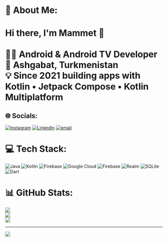 # 💫 About Me:
# Hi there, I'm Mammet 👋  <br><br>👨‍💻 **Android & Android TV Developer**  <br>📍 Ashgabat, Turkmenistan  <br>💡 Since 2021 building apps with **Kotlin • Jetpack Compose • Kotlin Multiplatform**


## 🌐 Socials:
[![Instagram](https://img.shields.io/badge/Instagram-%23E4405F.svg?logo=Instagram&logoColor=white)](https://instagram.com/double_m279) [![LinkedIn](https://img.shields.io/badge/LinkedIn-%230077B5.svg?logo=linkedin&logoColor=white)](https://linkedin.com/in/mammet-mammetmyradov) [![email](https://img.shields.io/badge/Email-D14836?logo=gmail&logoColor=white)](mailto:mammetmyrat20020709@gmail.com) 

# 💻 Tech Stack:
![Java](https://img.shields.io/badge/java-%23ED8B00.svg?style=for-the-badge&logo=openjdk&logoColor=white) ![Kotlin](https://img.shields.io/badge/kotlin-%237F52FF.svg?style=for-the-badge&logo=kotlin&logoColor=white) ![Firebase](https://img.shields.io/badge/firebase-%23039BE5.svg?style=for-the-badge&logo=firebase) ![Google Cloud](https://img.shields.io/badge/GoogleCloud-%234285F4.svg?style=for-the-badge&logo=google-cloud&logoColor=white) ![Firebase](https://img.shields.io/badge/firebase-a08021?style=for-the-badge&logo=firebase&logoColor=ffcd34) ![Realm](https://img.shields.io/badge/Realm-39477F?style=for-the-badge&logo=realm&logoColor=white) ![SQLite](https://img.shields.io/badge/sqlite-%2307405e.svg?style=for-the-badge&logo=sqlite&logoColor=white) ![Dart](https://img.shields.io/badge/dart-%230175C2.svg?style=for-the-badge&logo=dart&logoColor=white)
# 📊 GitHub Stats:
![](https://github-readme-stats.vercel.app/api?username=mammetmyrat&theme=dark&hide_border=false&include_all_commits=true&count_private=true)<br/>
![](https://nirzak-streak-stats.vercel.app/?user=mammetmyrat&theme=dark&hide_border=false)<br/>
![](https://github-readme-stats.vercel.app/api/top-langs/?username=mammetmyrat&theme=dark&hide_border=false&include_all_commits=true&count_private=true&layout=compact)

---
[![](https://visitcount.itsvg.in/api?id=mammetmyrat&icon=0&color=1)](https://visitcount.itsvg.in)

<!-- Proudly created with GPRM ( https://gprm.itsvg.in ) -->
